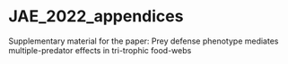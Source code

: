# JAE_2022_appendices
Supplementary material for the paper: Prey defense phenotype mediates multiple-predator effects in tri-trophic food-webs
